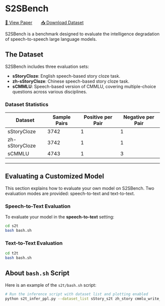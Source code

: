 # S2SBench 
[📄 View Paper](https://arxiv.org/abs/2505.14438)  [📥 Download Dataset](https://huggingface.co/datasets/undobug/S2SBench)

S2SBench is a benchmark designed to evaluate the intelligence degradation of speech-to-speech large language models.



## The Dataset

S2SBench includes three evaluation sets:

- **sStoryCloze**: English speech-based story cloze task.
- **zh-sStoryCloze**: Chinese speech-based story cloze task.
- **sCMMLU**: Speech-based version of CMMLU, covering multiple-choice questions across various disciplines.

### Dataset Statistics

| Dataset         | Sample Pairs | Positive per Pair | Negative per Pair |
|-----------------|--------------|-------------------|-------------------|
| sStoryCloze     | 3742         | 1                 | 1                 |
| zh-sStoryCloze  | 3742         | 1                 | 1                 |
| sCMMLU          | 4743         | 1                 | 3                 |

---

## Evaluating a Customized Model

This section explains how to evaluate your own model on S2SBench. Two evaluation modes are provided: speech-to-text and text-to-text.

### Speech-to-Text Evaluation

To evaluate your model in the **speech-to-text** setting:

```sh
cd s2t
bash bash.sh
```

### Text-to-Text Evaluation
```sh
cd t2t
bash bash.sh
```

## About `bash.sh` Script

Here is an example of the `s2t/bash.sh` script:

```bash
# Run the inference script with dataset list and plotting enabled
python s2t_infer_ppl.py --dataset_list sStory_s2t zh_story cmmlu_write_4 --plot
```
